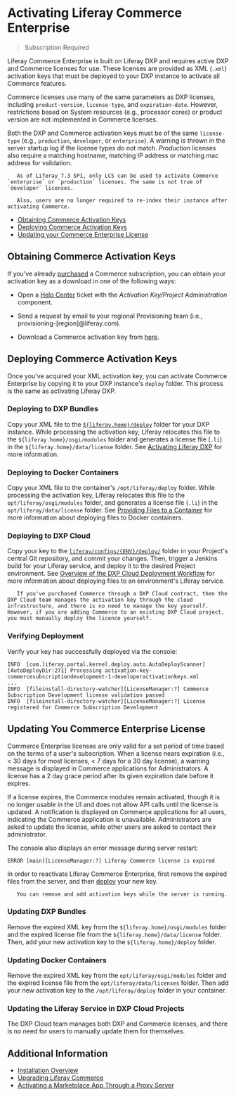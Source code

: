 # Activating Liferay Commerce Enterprise

> Subscription Required

Liferay Commerce Enterprise is built on Liferay DXP and requires active DXP and Commerce licenses for use. These licenses are provided as XML (`.xml`) activation keys that must be deployed to your DXP instance to activate all Commerce features.

Commerce licenses use many of the same parameters as DXP licenses, including `product-version`, `license-type`, and `expiration-date`. However, restrictions based on System resources (e.g., processor cores) or product version are not implemented in Commerce licenses.

Both the DXP and Commerce activation keys must be of the same `license-type` (e.g., `production`, `developer`, or `enterprise`). A warning is thrown in the server startup log if the license types do not match. *Production* licenses also require a matching hostname, matching IP address or matching mac address for validation.

```note::
   As of Liferay 7.3 SP1, only LCS can be used to activate Commerce `enterprise` or `production` licenses. The same is not true of `developer` licenses. 
   
   Also, users are no longer required to re-index their instance after activating Commerce.
```

* [Obtaining Commerce Activation Keys](#obtaining-commerce-activation-keys)
* [Deploying Commerce Activation Keys](#deploying-commerce-activation-keys)
* [Updating your Commerce Enterprise License](#updating-you-commerce-enterprise-license)

## Obtaining Commerce Activation Keys

If you've already [purchased](https://www.liferay.com/contact-sales) a Commerce subscription, you can obtain your activation key as a download in one of the following ways:

* Open a [Help Center](https://liferay-support.zendesk.com/agent/) ticket with the *Activation Key/Project Administration* component.

* Send a request by email to your regional Provisioning team (i.e., provisioning-[region]@liferay.com).

* Download a Commerce activation key from [here](https://customer.liferay.com/en_US/activation-key).

## Deploying Commerce Activation Keys

Once you've acquired your XML activation key, you can activate Commerce Enterprise by copying it to your DXP instance's `deploy` folder. This process is the same as activating Liferay DXP.

### Deploying to DXP Bundles

Copy your XML file to the [`${liferay.home}/deploy`](https://learn.liferay.com/dxp/7.x/en/installation-and-upgrades/reference/liferay-home.html) folder for your DXP instance. While processing the activation key, Liferay relocates this file to the `${liferay.home}/osgi/modules` folder and generates a license file (`.li`) in the `${liferay.home}/data/license` folder. See [Activating Liferay DXP](https://learn.liferay.com/dxp/7.x/en/installation-and-upgrades/setting-up-liferay/activating-liferay-dxp.html) for more information.

### Deploying to Docker Containers

Copy your XML file to the container's `/opt/liferay/deploy` folder. While processing the activation key, Liferay relocates this file to the `opt/liferay/osgi/modules` folder, and generates a license file (`.li`) in the `opt/liferay/data/license` folder. See [Providing Files to a Container](https://learn.liferay.com/dxp/7.x/en/installation-and-upgrades/installing-liferay/using-liferay-docker-images/providing-files-to-the-container.html?highlight=opt) for more information about deploying files to Docker containers.

### Deploying to DXP Cloud

Copy your key to the [`liferay/configs/{ENV}/deploy/`](https://learn.liferay.com/dxp-cloud/latest/en/using-the-liferay-dxp-service/introduction-to-the-liferay-dxp-service.html#licenses) folder in your Project's central Git repository, and commit your changes. Then, trigger a Jenkins build for your Liferay service, and deploy it to the desired Project environment. See [Overview of the DXP Cloud Deployment Workflow](https://learn.liferay.com/dxp-cloud/latest/en/build-and-deploy/overview-of-the-dxp-cloud-deployment-workflow.html) for more information about deploying files to an environment's Liferay service.

```important::
   If you've purchased Commerce through a DXP Cloud contract, then the DXP Cloud team manages the activation key through the cloud infrastructure, and there is no need to manage the key yourself. However, if you are adding Commerce to an existing DXP Cloud project, you must manually deploy the licence yourself.
```

### Verifying Deployment

Verify your key has successfully deployed via the console:

   ```log
   INFO  [com.liferay.portal.kernel.deploy.auto.AutoDeployScanner][AutoDeployDir:271] Processing activation-key-commercesubscriptiondevelopment-1-developeractivationkeys.xml
   ...
   INFO  [fileinstall-directory-watcher][LicenseManager:?] Commerce Subscription Development license validation passed
   INFO  [fileinstall-directory-watcher][LicenseManager:?] License registered for Commerce Subscription Development
   ```

## Updating You Commerce Enterprise License

Commerce Enterprise licenses are only valid for a set period of time based on the terms of a user's subscription. When a license nears expiration (i.e., < 30 days for most licenses, < 7 days for a 30 day license), a warning message is displayed in Commerce applications for Administrators. A license has a 2 day grace period after its given expiration date before it expires.

If a license expires, the Commerce modules remain activated, though it is no longer usable in the UI and does not allow API calls until the license is updated. A notification is displayed on Commerce applications for all users, indicating the Commerce application is unavailable. Administrators are asked to update the license, while other users are asked to contact their administrator.

The console also displays an error message during server restart:

   ```log
   ERROR [main][LicenseManager:?] Liferay Commerce license is expired
   ```

In order to reactivate Liferay Commerce Enterprise, first remove the expired files from the server, and then [deploy](#deploying-commerce-activation-keys) your new key.

   ```tip::
      You can remove and add activation keys while the server is running.
   ```

### Updating DXP Bundles

Remove the expired XML key from the `${liferay.home}/osgi/modules` folder and the expired license file from the `${liferay.home}/data/license` folder. Then, add your new activation key to the `${liferay.home}/deploy` folder.

### Updating Docker Containers

Remove the expired XML key from the `opt/liferay/osgi/modules` folder and the expired license file from the `opt/liferay/data/licenses` folder. Then add your new activation key to the `/opt/liferay/deploy` folder in your container.

### Updating the Liferay Service in DXP Cloud Projects

The DXP Cloud team manages both DXP and Commerce licenses, and there is no need for users to manually update them for themselves.

## Additional Information

* [Installation Overview](./installation-overview.md)
* [Upgrading Liferay Commerce](./upgrading-liferay-commerce.md)
* [Activating a Marketplace App Through a Proxy Server](https://help.liferay.com/hc/en-us/articles/360018427391)
